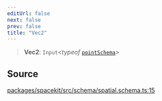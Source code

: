 ```yaml
---
editUrl: false
next: false
prev: false
title: "Vec2"
---
```


> **Vec2**: `Input`\<*typeof* [`pointSchema`](../variables/pointSchema.md)\>

## Source

[packages/spacekit/src/schema/spatial.schema.ts:15](https://github.com/nodenogg-in/alpha-p2p/blob/bd4a66e/packages/spacekit/src/schema/spatial.schema.ts#L15)
